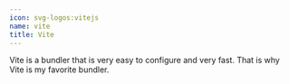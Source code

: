 ```yaml
---
icon: svg-logos:vitejs
name: vite
title: Vite
---
```


Vite is a bundler that is very easy to configure and very fast. That is why Vite is my favorite bundler.
